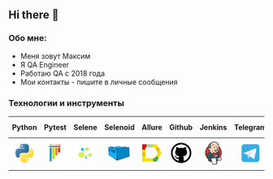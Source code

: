 ## Hi there 👋

### Обо мне:
- Меня зовут Максим
- Я QA Engineer
- Работаю QA с 2018 года
- Мои контакты - пишите в личные сообщения 

### Технологии и инструменты
|                          Python                                |                          Pytest                                |               Selene                                              |  Selenoid         |                           Allure                          |                            Github                             |                           Jenkins                              |                        Telegram                        |                         Allure TestOps                         |                          PyCharm
|:--------------------------------------------------------------:|:--------------------------------------------------------------:|:----------------------------------------------------------------:|:-------------------------------------------------------:|:-----------------------------------------------------:|:----------------------------------------------------------:|:--------------------------------------------------------------:|:------------------------------------------------------:|:--------------------------------------------------------------:|:--------------------------------------------------------------:|
|<img src="resources/python-original.svg" height="45" width="45" />|<img src="resources/pytest-original.svg" height="55" width="55" />|<img src="resources/selene.png" height="40" width="40" />|<img src="resources/selenoid.svg" height="50" width="50" />|<img src="resources/allure_report.png" height="40" width="40" />|<img src="resources/github.png" height="40" width="40"/>|<img src="resources/jenkins-original.svg" height="45" width="45"/>|<img src="resources/telegram.svg" height="35" width="35"/>| <img src="resources/allure_testops.png" height="35" width="35"/> | <img src="resources/intellij_pycharm.png" height="35" width="35"/>
